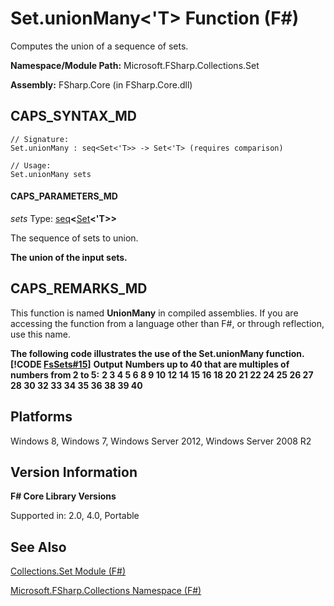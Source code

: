 # Set.unionMany<'T> Function (F#)

Computes the union of a sequence of sets.

**Namespace/Module Path:** Microsoft.FSharp.Collections.Set

**Assembly:** FSharp.Core (in FSharp.Core.dll)


## CAPS_SYNTAX_MD

```
// Signature:
Set.unionMany : seq<Set<'T>> -> Set<'T> (requires comparison)

// Usage:
Set.unionMany sets
```

#### CAPS_PARAMETERS_MD
*sets*
Type: [seq](http://msdn.microsoft.com/en-us/library/2f0c87c6-8a0d-4d33-92a6-10d1d037ce75)**&lt;**[Set](http://msdn.microsoft.com/en-us/library/50cebdce-0cd7-4c5c-8ebc-f3a9e90b38d8)**&lt;'T&gt;&gt;**


The sequence of sets to union.



**The union of the input sets.**
## CAPS_REMARKS_MD
This function is named **UnionMany** in compiled assemblies. If you are accessing the function from a language other than F#, or through reflection, use this name.

**The following code illustrates the use of the Set.unionMany function.**
**[!CODE [FsSets#15](../CodeSnippet/VS_Snippets_Fsharp/fssets/FSharp/fs/program.fs#15)]**
**Output**
**Numbers up to 40 that are multiples of numbers from 2 to 5:**
**2 3 4 5 6 8 9 10 12 14 15 16 18 20 21 22 24 25 26 27 28 30 32 33 34 35 36 38 39 40**
## Platforms
Windows 8, Windows 7, Windows Server 2012, Windows Server 2008 R2


## Version Information
**F# Core Library Versions**

Supported in: 2.0, 4.0, Portable




## See Also
[Collections.Set Module &#40;F&#35;&#41;](Collections.Set+Module+%28F%23%29.md)

[Microsoft.FSharp.Collections Namespace &#40;F&#35;&#41;](Microsoft.FSharp.Collections+Namespace+%28F%23%29.md)

